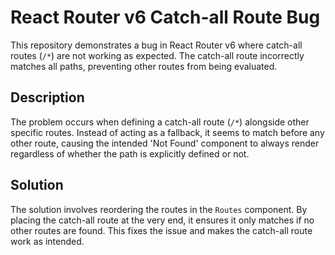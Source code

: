 # React Router v6 Catch-all Route Bug

This repository demonstrates a bug in React Router v6 where catch-all routes (`/*`) are not working as expected. The catch-all route incorrectly matches all paths, preventing other routes from being evaluated. 

## Description

The problem occurs when defining a catch-all route (`/*`) alongside other specific routes.  Instead of acting as a fallback, it seems to match before any other route, causing the intended 'Not Found' component to always render regardless of whether the path is explicitly defined or not.

## Solution

The solution involves reordering the routes in the `Routes` component. By placing the catch-all route at the very end, it ensures it only matches if no other routes are found. This fixes the issue and makes the catch-all route work as intended.